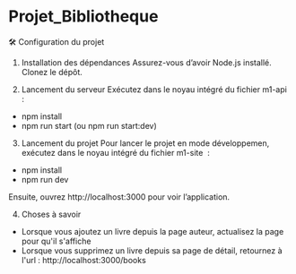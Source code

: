 # Projet_Bibliotheque

🛠️ Configuration du projet
1. Installation des dépendances
Assurez-vous d’avoir Node.js installé. Clonez le dépôt.

2. Lancement du serveur
Exécutez dans le noyau intégré du fichier m1-api :
- npm install
- npm run start (ou npm run start:dev)

3. Lancement du projet
Pour lancer le projet en mode développemen, exécutez dans le noyau intégré du fichier m1-site  :
- npm install
- npm run dev

Ensuite, ouvrez http://localhost:3000 pour voir l’application.

4. Choses à savoir 
- Lorsque vous ajoutez un livre depuis la page auteur, actualisez la page pour qu'il s'affiche
- Lorsque vous supprimez un livre depuis sa page de détail, retournez à l'url : http://localhost:3000/books
